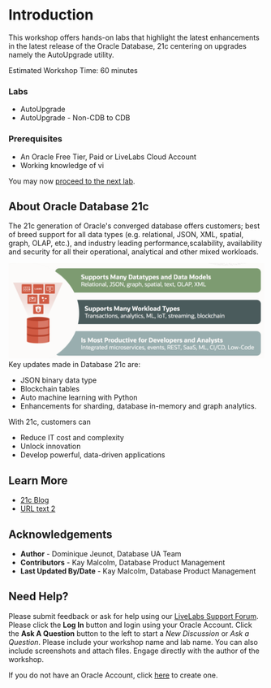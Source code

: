 # Introduction 

This workshop offers hands-on labs that highlight the latest enhancements in the latest release of the Oracle Database, 21c centering on upgrades namely the AutoUpgrade utility.

Estimated Workshop Time: 60 minutes 

### Labs
* AutoUpgrade
* AutoUpgrade - Non-CDB to CDB

### Prerequisites

* An Oracle Free Tier, Paid or LiveLabs Cloud Account
* Working knowledge of vi

You may now [proceed to the next lab](#next).

## About Oracle Database 21c
The 21c generation of Oracle's converged database offers customers; best of breed support for all data types (e.g. relational, JSON, XML, spatial, graph, OLAP, etc.), and industry leading performance,scalability, availability and security for all their operational, analytical and other mixed workloads.

 ![Oracle DB 21c Advantages](images/21c-support.png "Oracle DB 21c Advantages")
Key updates made in Database 21c are:
* JSON binary data type
* Blockchain tables
* Auto machine learning with Python 
* Enhancements for sharding, database in-memory and graph analytics.

With 21c, customers can
* Reduce IT cost and complexity 
* Unlock innovation
* Develop powerful, data-driven applications


## Learn More

* [21c Blog](http://docs.oracle.com)
* [URL text 2](http://docs.oracle.com)

## Acknowledgements
* **Author** - Dominique Jeunot, Database UA Team
* **Contributors** - Kay Malcolm, Database Product Management
* **Last Updated By/Date** - Kay Malcolm, Database Product Management

## Need Help?
Please submit feedback or ask for help using our [LiveLabs Support Forum](https://community.oracle.com/tech/developers/categories/livelabsdiscussions). Please click the **Log In** button and login using your Oracle Account. Click the **Ask A Question** button to the left to start a *New Discussion* or *Ask a Question*.  Please include your workshop name and lab name.  You can also include screenshots and attach files.  Engage directly with the author of the workshop.

If you do not have an Oracle Account, click [here](https://profile.oracle.com/myprofile/account/create-account.jspx) to create one.
